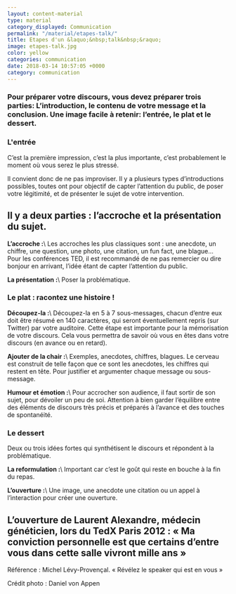 ```yaml
---
layout: content-material
type: material
category_displayed: Communication
permalink: "/material/etapes-talk/"
title: Etapes d'un &laquo;&nbsp;talk&nbsp;&raquo;
image: etapes-talk.jpg
color: yellow
categories: communication
date: 2018-03-14 10:57:05 +0000
category: communication
---
```


### Pour préparer votre discours, vous devez préparer trois parties: L’introduction, le contenu de votre message et la conclusion. Une image facile à retenir: l’entrée, le plat et le dessert.

### L'entrée

C’est la première impression, c’est la plus importante, c’est probablement le moment où vous serez le plus stressé.

Il convient donc de ne pas improviser. Il y a plusieurs types d’introductions possibles, toutes ont pour objectif de capter l’attention du public, de poser votre légitimité, et de présenter le sujet de votre intervention.

## Il y a deux parties : l’accroche et la présentation du sujet.

**L’accroche :**\\
Les accroches les plus classiques sont : une anecdote, un chiffre, une question, une photo, une citation, un fun fact, une blague&hellip; Pour les conférences TED, il est recommandé de ne pas remercier ou dire bonjour en arrivant, l’idée étant de capter l’attention du public.

**La présentation :**\\
Poser la problématique.

### Le plat : racontez une histoire !

**Découpez-la :**\\
Découpez-la en 5 à 7 sous-messages, chacun d’entre eux doit être résumé en 140 caractères, qui seront éventuellement repris (sur Twitter) par votre auditoire. Cette étape est importante pour la mémorisation de votre discours. Cela vous permettra de savoir où vous en êtes dans votre discours (en avance ou en retard).

**Ajouter de la chair :**\\
Exemples, anecdotes, chiffres, blagues. Le cerveau est construit de telle façon que ce sont les anecdotes, les chiffres qui restent en tête. Pour justifier et argumenter chaque message ou sous-message.

**Humour et émotion :**\\
Pour accrocher son audience, il faut sortir de son sujet, pour dévoiler un peu de soi. Attention à bien garder l’équilibre entre des éléments de discours très précis et préparés à l’avance et des touches de spontanéité.

### Le dessert

Deux ou trois idées fortes qui synthétisent le discours et répondent à la problématique.

**La reformulation :**\\
Important car c’est le goût qui reste en bouche à la fin du repas.

**L’ouverture :**\\
Une image, une anecdote une citation ou un appel à l’interaction pour créer une ouverture.

## L’ouverture de Laurent Alexandre, médecin généticien, lors du TedX Paris 2012 : &laquo;&nbsp;Ma conviction personnelle est que certains d’entre vous dans cette salle vivront mille ans&nbsp;&raquo;

Référence : Michel Lévy-Provençal. &laquo;&nbsp;Révélez le speaker qui est en vous&nbsp;&raquo;

Crédit photo : Daniel von Appen
